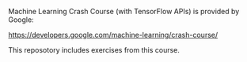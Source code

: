 Machine Learning Crash Course (with TensorFlow APIs) is provided by Google:

https://developers.google.com/machine-learning/crash-course/

This reposotory includes exercises from this course.
